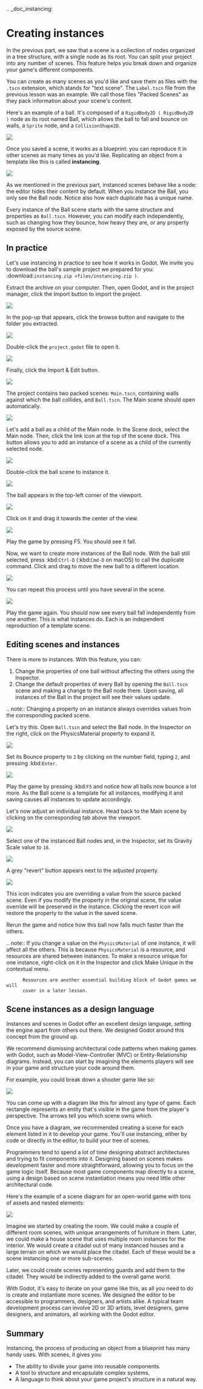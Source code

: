 .. _doc_instancing:

Creating instances
==================

In the previous part, we saw that a scene is a collection of nodes organized in
a tree structure, with a single node as its root. You can split your project
into any number of scenes. This feature helps you break down and organize your
game's different components.

You can create as many scenes as you'd like and save them as files with the
`.tscn` extension, which stands for "text scene". The `Label.tscn` file from
the previous lesson was an example. We call those files "Packed Scenes" as they
pack information about your scene's content.

Here's an example of a ball. It's composed of a `RigidBody2D
( RigidBody2D )` node as its root named Ball, which allows the ball to fall
and bounce on walls, a `Sprite` node, and a
`CollisionShape2D`.

![](img/instancing_ball_scene.png)

Once you saved a scene, it works as a blueprint: you can reproduce it in other
scenes as many times as you'd like. Replicating an object from a template like
this is called **instancing**.

![](img/instancing_ball_instances_example.png)

As we mentioned in the previous part, instanced scenes behave like a node: the
editor hides their content by default. When you instance the Ball, you only see
the Ball node. Notice also how each duplicate has a unique name.

Every instance of the Ball scene starts with the same structure and properties
as `Ball.tscn`. However, you can modify each independently, such as changing
how they bounce, how heavy they are, or any property exposed by the source
scene.

In practice
-----------

Let's use instancing in practice to see how it works in Godot. We invite
you to download the ball's sample project we prepared for you:
:download:`instancing.zip <files/instancing.zip )`.

Extract the archive on your computer. Then, open Godot, and in the project
manager, click the Import button to import the project.

![](img/instancing_import_button.png)

In the pop-up that appears, click the browse button and navigate to the folder
you extracted.

![](img/instancing_import_browse.png)

Double-click the `project.godot` file to open it.

![](img/instancing_import_project_file.png)

Finally, click the Import & Edit button.

![](img/instancing_import_and_edit_button.png)

The project contains two packed scenes: `Main.tscn`, containing walls against
which the ball collides, and `Ball.tscn`. The Main scene should open
automatically.

![](img/instancing_main_scene.png)

Let's add a ball as a child of the Main node. In the Scene dock, select the Main
node. Then, click the link icon at the top of the scene dock. This button allows
you to add an instance of a scene as a child of the currently selected node.

![](img/instancing_scene_link_button.png)

Double-click the ball scene to instance it.

![](img/instancing_instance_child_window.png)

The ball appears in the top-left corner of the viewport.

![](img/instancing_ball_instanced.png)

Click on it and drag it towards the center of the view.

![](img/instancing_ball_moved.png)

Play the game by pressing F5. You should see it fall.

Now, we want to create more instances of the Ball node. With the ball still
selected, press :kbd:`Ctrl-D` (:kbd:`Cmd-D` on macOS) to call the duplicate
command. Click and drag to move the new ball to a different location.

![](img/instancing_ball_duplicated.png)

You can repeat this process until you have several in the scene.

![](img/instancing_main_scene_with_balls.png)

Play the game again. You should now see every ball fall independently from one
another. This is what instances do. Each is an independent reproduction of a
template scene.

Editing scenes and instances
----------------------------

There is more to instances. With this feature, you can:

1. Change the properties of one ball without affecting the others using the
   Inspector.
2. Change the default properties of every Ball by opening the `Ball.tscn` scene
   and making a change to the Ball node there. Upon saving, all instances of the
   Ball in the project will see their values update.

.. note:: Changing a property on an instance always overrides values from the
          corresponding packed scene.

Let's try this. Open `Ball.tscn` and select the Ball node. In the Inspector on
the right, click on the PhysicsMaterial property to expand it.

![](img/instancing_physics_material_expand.png)

Set its Bounce property to `2` by clicking on the number field, typing `2`,
and pressing :kbd:`Enter`.

![](img/instancing_property_bounce_updated.png)

Play the game by pressing :kbd:`F5` and notice how all balls now bounce a lot
more. As the Ball scene is a template for all instances, modifying it and saving
causes all instances to update accordingly.

Let's now adjust an individual instance. Head back to the Main scene by clicking
on the corresponding tab above the viewport.

![](img/instancing_scene_tabs.png)

Select one of the instanced Ball nodes and, in the Inspector, set its Gravity
Scale value to `10`.

![](img/instancing_property_gravity_scale.png)

A grey "revert" button appears next to the adjusted property.

![](img/instancing_property_revert_icon.png)

This icon indicates you are overriding a value from the source packed scene.
Even if you modify the property in the original scene, the value override will
be preserved in the instance. Clicking the revert icon will restore the
property to the value in the saved scene.

Rerun the game and notice how this ball now falls much faster than the others.

.. note:: If you change a value on the `PhysicsMaterial` of one instance, it
          will affect all the others. This is because `PhysicsMaterial` is a
          resource, and resources are shared between instances. To make a
          resource unique for one instance, right-click on it in the Inspector
          and click Make Unique in the contextual menu.

          Resources are another essential building block of Godot games we will
          cover in a later lesson.

Scene instances as a design language
------------------------------------

Instances and scenes in Godot offer an excellent design language, setting the
engine apart from others out there. We designed Godot around this concept from
the ground up.

We recommend dismissing architectural code patterns when making games with
Godot, such as Model-View-Controller (MVC) or Entity-Relationship diagrams.
Instead, you can start by imagining the elements players will see in your game
and structure your code around them.

For example, you could break down a shooter game like so:

![](img/instancing_diagram_shooter.png)

You can come up with a diagram like this for almost any type of game. Each
rectangle represents an entity that's visible in the game from the player's
perspective. The arrows tell you which scene owns which.

Once you have a diagram, we recommended creating a scene for each element listed
in it to develop your game. You'll use instancing, either by code or directly in
the editor, to build your tree of scenes.

Programmers tend to spend a lot of time designing abstract architectures and
trying to fit components into it. Designing based on scenes makes development
faster and more straightforward, allowing you to focus on the game logic itself.
Because most game components map directly to a scene, using a design based on
scene instantiation means you need little other architectural code.

Here's the example of a scene diagram for an open-world game with tons of assets
and nested elements:

![](img/instancing_diagram_open_world.png)

Imagine we started by creating the room. We could make a couple of different
room scenes, with unique arrangements of furniture in them. Later, we could make
a house scene that uses multiple room instances for the interior. We would
create a citadel out of many instanced houses and a large terrain on which we
would place the citadel. Each of these would be a scene instancing one or more sub-scenes.

Later, we could create scenes representing guards and add them to the citadel.
They would be indirectly added to the overall game world.

With Godot, it's easy to iterate on your game like this, as all you need to do
is create and instantiate more scenes. We designed the editor to be accessible
to programmers, designers, and artists alike. A typical team development process
can involve 2D or 3D artists, level designers, game designers, and animators,
all working with the Godot editor.

Summary
-------

Instancing, the process of producing an object from a blueprint has many handy
uses. With scenes, it gives you:

- The ability to divide your game into reusable components.
- A tool to structure and encapsulate complex systems.
- A language to think about your game project's structure in a natural way.
